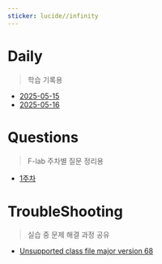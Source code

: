 ```yaml
---
sticker: lucide//infinity
---
```

# Daily
> 학습 기록용

- [2025-05-15](./Daily/2025-05-15.md)
- [2025-05-16](./Daily/2025-05-16.md)

# Questions
> F-lab 주차별 질문 정리용

- [1주차](./Questions/1주차.md)

# TroubleShooting
> 실습 중 문제 해결 과정 공유

- [Unsupported class file major version 68](./TroubleShooting/Unsupported%20class%20file%20major%20version%2068.md)